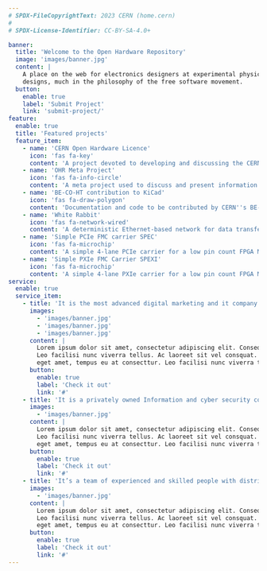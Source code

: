 ```yaml
---
# SPDX-FileCopyrightText: 2023 CERN (home.cern)
#
# SPDX-License-Identifier: CC-BY-SA-4.0+

banner:
  title: 'Welcome to the Open Hardware Repository'
  image: 'images/banner.jpg'
  content: |
    A place on the web for electronics designers at experimental physics facilities to collaborate on open hardware
    designs, much in the philosophy of the free software movement.
  button:
    enable: true
    label: 'Submit Project'
    link: 'submit-project/'
feature:
  enable: true
  title: 'Featured projects'
  feature_item:
    - name: 'CERN Open Hardware Licence'
      icon: 'fas fa-key'
      content: 'A project devoted to developing and discussing the CERN Open Hardware Licence'
    - name: 'OHR Meta Project'
      icon: 'fas fa-info-circle'
      content: 'A meta project used to discuss and present information about Open Hardware and related subjects'
    - name: 'BE-CO-HT contribution to KiCad'
      icon: 'fas fa-draw-polygon'
      content: 'Documentation and code to be contributed by CERN''s BE-CO-HT section to the KiCad PCB design tool'
    - name: 'White Rabbit'
      icon: 'fas fa-network-wired'
      content: 'A deterministic Ethernet-based network for data transfer and synchronization'
    - name: 'Simple PCIe FMC carrier SPEC'
      icon: 'fas fa-microchip'
      content: 'A simple 4-lane PCIe carrier for a low pin count FPGA Mezzanine Card (VITA 57)'
    - name: 'Simple PXIe FMC Carrier SPEXI'
      icon: 'fas fa-microchip'
      content: 'A simple 4-lane PXIe carrier for a low pin count FPGA Mezzanine Card (VITA 57)'
service:
  enable: true
  service_item:
    - title: 'It is the most advanced digital marketing and it company.'
      images:
        - 'images/banner.jpg'
        - 'images/banner.jpg'
        - 'images/banner.jpg'
      content: |
        Lorem ipsum dolor sit amet, consectetur adipiscing elit. Consequat tristique eget amet, tempus eu at consecttur.
        Leo facilisi nunc viverra tellus. Ac laoreet sit vel consquat. consectetur adipiscing elit. Consequat tristique
        eget amet, tempus eu at consecttur. Leo facilisi nunc viverra tellus. Ac laoreet sit vel consquat.
      button:
        enable: true
        label: 'Check it out'
        link: '#'
    - title: 'It is a privately owned Information and cyber security company'
      images:
        - 'images/banner.jpg'
      content: |
        Lorem ipsum dolor sit amet, consectetur adipiscing elit. Consequat tristique eget amet, tempus eu at consecttur.
        Leo facilisi nunc viverra tellus. Ac laoreet sit vel consquat. consectetur adipiscing elit. Consequat tristique
        eget amet, tempus eu at consecttur. Leo facilisi nunc viverra tellus. Ac laoreet sit vel consquat.
      button:
        enable: true
        label: 'Check it out'
        link: '#'
    - title: 'It’s a team of experienced and skilled people with distributions'
      images:
        - 'images/banner.jpg'
      content: |
        Lorem ipsum dolor sit amet, consectetur adipiscing elit. Consequat tristique eget amet, tempus eu at consecttur.
        Leo facilisi nunc viverra tellus. Ac laoreet sit vel consquat. consectetur adipiscing elit. Consequat tristique
        eget amet, tempus eu at consecttur. Leo facilisi nunc viverra tellus. Ac laoreet sit vel consquat.
      button:
        enable: true
        label: 'Check it out'
        link: '#'
---
```

